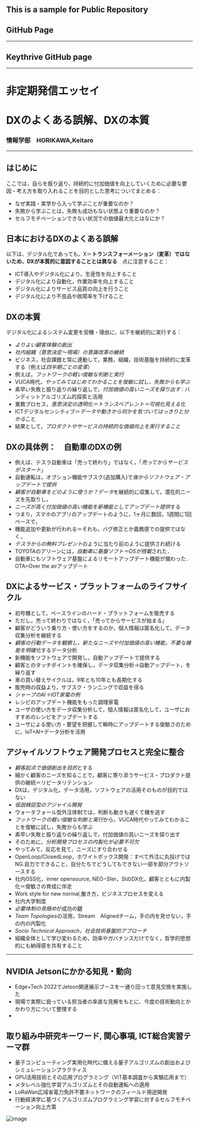 ## This is a sample for Public Repository 
## GitHub Page
--------
##  Keythrive GitHub page
--------

# 非定期発信エッセイ
# DXのよくある誤解、DXの本質

### 情報学部　HORIKAWA,Keitaro
-----

## はじめに

ここでは，自らを振り返り，持続的に付加価値を向上していくために必要な要因・考え方を取り入れることを目的とした思考についてまとめる：

- なぜ実践・実学から入って学ぶことが重要なのか？　
- 失敗から学ぶことは，失敗も成功もない状態より重要なのか？　
- セルフモチベーションできない状況での価値最大化とはなにか？

## 日本におけるDXのよくある誤解　

以下は、デジタル化であっても，X＝**トランスフォーメーション（変革）ではないため、DXが本質的に意図することとは異なる**　点に注意すること：

- ICT導入やデジタル化により，生産性を向上すること
- デジタル化により自動化，作業効率を向上すること
- デジタル化によりサービス品質の向上を行うこと
- デジタル化により不良品や故障率を下げること

## DXの本質
デジタル化によるシステム変更を契機・理由に，以下を継続的に実行する：

- *よりよい顧客体験の創出*
- *社内組織（意思決定〜現場）の意識改革の継続*
- ビジネス，社会課題と常に連動して，業務，組織，技術基盤を持続的に変革する（例えば*四半期ごとの変革*）
- 例えば，*フットワークの軽い俊敏な判断と実行*
- VUCA時代，*やってみてはじめてわかることを俊敏に試し，失敗からも学ぶ*
- 素早い失敗と振り返りの繰り返しで，*付加価値の高いニーズを探り出す* : バンディットアルゴリズム的探索と活用
- 業務プロセス，*意思決定の透明化＝トランスペアレント＝可視化見える化*
- ICTデジタルセンシティブ＝*データや動きから何かを気づいてはっきりと分かる*こと
- 結果として，*プロダクトやサービスの持続的な価値向上を実行すること*

## DXの具体例：　自動車のDXの例
- 例えば、テスラ自動車は「売って終わり」ではなく，「*売ってからサービスがスタート*」
- 自動運転は，オプション機能サブスク(追加購入)で*後からソフトウェア・アップデートで提供*
- *顧客が自動車をどのように使うか？データ*を継続的に収集して，潜在的ニーズを先取りし，
- *ニーズが高く付加価値の高い機能を新機能としてアップデート提供*する
- つまり，スマホのアプリのアップデートのように，1ヶ月に数回，1週間に1回ペースで，
- 機能追加や更新が行われる＝それも，バグ修正とか義務感での提供ではなく，
- *テスラからの無料プレゼント*のように当たり前のように提供され続ける
- TOYOTAのアリーンには，*自動車に基盤ソフト＝OSが搭載*された．
- 自動車にもソフトウェア基盤によるリモートアップデート機能が備わった．OTA=Over the airアップデート
  
## DXによるサービス・プラットフォームのライフサイクル
- 初号機として，ベースラインのハード・プラットフォームを販売する
- ただし，売って終わりではなく，「売ってからサービスが始まる」
- 顧客がどういう乗り方・使い方をするのか，個人情報は匿名化して，データ収集分析を継続する
- *顧客の行動データを観察し，新たなニーズや付加価値の高い機能，不要な機能を明確化*するデータ分析
- 新機能をソフトウェアで開発し，自動アップデートで提供する
- 顧客とのタッチポイントを確保し，データ収集分析→自動アップデート，を繰り返す
- 車の買い替えサイクルは，9年とも10年とも長期化する
- 販売時の収益より，サブスク・ランニングで収益を得る
- *シャープのAI＋IOT家電の例*
- レシピのアップデート機能をもった調理家電
- ユーザの使い方をデータ収集分析して，個人情報は匿名化して，ユーザにおすすめのレシピをアップデートする
- ユーザによる使い方・要望を把握して瞬時にアップデートする俊敏さのために，IoT+AI+データ分析を活用

## アジャイルソフトウェア開発プロセスと完全に整合
- *顧客起点で価値創出を目的*とする
- 細かく顧客のニーズを知ることで，顧客に寄り添うサービス・プロダクト提供の継続＝リピータリテンション
- DXは，デジタル化，データ活用，ソフトウェアの活用そのものが目的ではない
- *仮説検証型のアジャイル開発*
- ウォータフォール型外注体制では，判断も動きも遅くて機を逃す
- *フットワークの軽い俊敏な判断と実行*から，VUCA時代やってみてわかることを俊敏に試し，失敗からも学ぶ
- 素早い失敗と振り返りの繰り返しで，付加価値の高いニーズを探り出す
- そのために，*分析開発プロセスの内製化が必要不可欠*
- やってみて，反応を見て，ニーズにすり合わせる
- OpenLoop/ClosedLoop，ホワイトボックス開発：すべて外注に丸投げではNG.自力でできること，自分たちでどうしてもできない一部を部分アウトソースする
- 社内OSS化，inner opensource, NEO−SIer，SIのDX化，顧客とともに内製化＝俊敏さの育成に伴走
- Work style for new normal,働き方，ビジネスプロセスを変える
- 社内大学制度
- *必要体制の見極め*が成功の鍵
- *Team Topologies*の活用，Stream　Alignedチーム，手の内を見せない，手の内の内製化
- *Socio Technical Approach，社会技術基盤的アプローチ*
- 組織全体として学び変わるため，効率やガバナンスだけでなく，哲学的思想的にも納得感を共有すること

 ---------
##  NVIDIA Jetsonにかかる知見・動向
- Edge+Tech 2022でJetson関連展示ブースを一通り回って意見交換を実施した
- 現場で実際に扱っている担当者の率直な見解をもとに、今度の技術動向とかかわり方について整理する
-

## 取り組み中研究キーワード, 関心事項, ICT総合実習テーマ群
 
- 量子コンピューティング実用化時代に備える量子アルゴリズムの創出およびシミュレーションプラクティス						
- GPU活用技術とその応用プログラミング（ViT基本調査から実験応用まで）						
- メタレベル強化学習アルゴリズムとその自動運転への適用						
- LoRaWan広域省電力免許不要ネットワークのフィールド用途開発						
- 行動経済学に基づくアルゴリズムプログラミング学習に対するセルフモチベーション向上方策						

![image](https://user-images.githubusercontent.com/95005354/203201448-23b7c23b-d56a-478f-941a-e8caf750d319.png)


 
